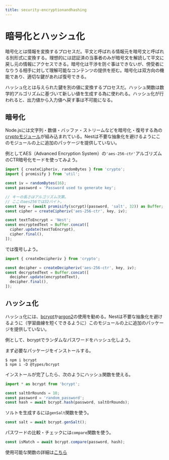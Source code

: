 ```yaml
---
title: security-encryptionandhashing
---
```


# 暗号化とハッシュ化

暗号化とは情報を変換するプロセスだ。平文と呼ばれる情報元を暗号文と呼ばれる別形式に変換する。理想的には認証済の当事者のみが暗号文を解読して平文に戻し元の情報にアクセスできる。暗号化は干渉を防ぐ事はできないが、傍受者になりうる相手に対して理解可能なコンテンツの提供を拒む。暗号化は双方向の機能であり、適切な鍵があれば復号できる。

ハッシュ化とは与えられた鍵を別の値に変換するプロセスだ。ハッシュ関数は数学的アルゴリズムに基づいて新しい値を生成する為に使われる。ハッシュ化が行われると、出力値から入力値へ戻す事は不可能になる。

## 暗号化

Node.jsには文字列・数値・バッファ・ストリームなどを暗号化・復号する為の[cryptoモジュール](https://nodejs.org/api/crypto.html)が組み込まれている。Nestは不要な抽象化を避けるようにこのモジュールの上に追加のパッケージを提供していない。

例としてAES（Advanced Encryption System）の`'aes-256-ctr'`アルゴリズムのCTR暗号化モードを使ってみよう。

```ts
import { createCipheriv, randomBytes } from 'crypto';
import { promisify } from 'util';

const iv = randomBytes(16);
const password = 'Password used to generate key';

// キーの長さはアルゴリズム次第。
// ここのaes256では32バイト。
const key = (await promisify(scrypt)(password, 'salt', 32)) as Buffer;
const cipher = createCipheriv('aes-256-ctr', key, iv);

const textToEncrypt = 'Nest';
const encryptedText = Buffer.concat([
  cipher.update(textToEncrypt),
  cipher.final(),
]);
```

では復号しよう。

```ts
import { createDecipheriv } from 'crypto';

const decipher = createDecipheriv('aes-256-ctr', key, iv);
const decryptedText = Buffer.concat([
  decipher.update(encryptedText),
  decipher.final(),
]);
```

## ハッシュ化

ハッシュ化には、[bcrypt](https://www.npmjs.com/package/bcrypt)か[argon2](https://www.npmjs.com/package/argon2)の使用を勧める。Nestは不要な抽象化を避けるように（学習曲線を短くできるように）このモジュールの上に追加のパッケージを提供していない。

例として、bcryptでランダムなパスワードをハッシュ化しよう。

まず必要なパッケージをインストールする。

```
$ npm i bcrypt
$ npm i -D @types/bcrypt
```

インストールが完了したら、次のようにハッシュ関数を使える。

```ts
import * as bcrypt from 'bcrypt';

const saltOrRounds = 10;
const password = 'random_password';
const hash = await bcrypt.hash(password, saltOrRounds);
```

ソルトを生成するには`genSalt`関数を使う。

```ts
const salt = await bcrypt.genSalt();
```

パスワードの比較・チェックには`compare`関数を使う。

```ts
const isMatch = await bcrypt.compare(password, hash);
```

使用可能な関数の詳細は[こちら](https://www.npmjs.com/package/bcrypt)